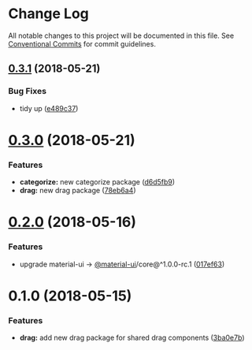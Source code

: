 # Change Log

All notable changes to this project will be documented in this file.
See [Conventional Commits](https://conventionalcommits.org) for commit guidelines.

<a name="0.3.1"></a>
## [0.3.1](https://github.com/pie-framework/pie-lib/compare/@pie-lib/drag@0.3.0...@pie-lib/drag@0.3.1) (2018-05-21)


### Bug Fixes

* tidy up ([e489c37](https://github.com/pie-framework/pie-lib/commit/e489c37))




<a name="0.3.0"></a>
# [0.3.0](https://github.com/pie-framework/pie-lib/compare/@pie-lib/drag@0.2.0...@pie-lib/drag@0.3.0) (2018-05-21)


### Features

* **categorize:** new categorize package ([d6d5fb9](https://github.com/pie-framework/pie-lib/commit/d6d5fb9))
* **drag:** new drag package ([78eb6a4](https://github.com/pie-framework/pie-lib/commit/78eb6a4))




<a name="0.2.0"></a>
# [0.2.0](https://github.com/pie-framework/pie-lib/compare/@pie-lib/drag@0.1.0...@pie-lib/drag@0.2.0) (2018-05-16)


### Features

* upgrade material-ui -> [@material-ui](https://github.com/material-ui)/core@^1.0.0-rc.1 ([017ef63](https://github.com/pie-framework/pie-lib/commit/017ef63))




<a name="0.1.0"></a>
# 0.1.0 (2018-05-15)


### Features

* **drag:** add new drag package for shared drag components ([3ba0e7b](https://github.com/pie-framework/pie-lib/commit/3ba0e7b))
